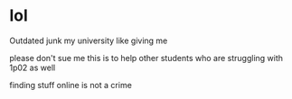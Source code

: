 # lol
Outdated junk my university like giving me

please don't sue me this is to help other students who are struggling with 1p02 as well 

finding stuff online is not a crime
